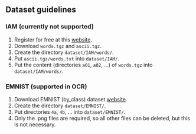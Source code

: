 ## Dataset guidelines

### IAM (currently not supported)

1. Register for free at this [website](http://www.fki.inf.unibe.ch/databases/iam-handwriting-database).
2. Download `words.tgz` and `ascii.tgz`.
3. Create the directory `dataset/IAM/words/`.
4. Put `ascii.tgz/words.txt` into `dataset/IAM/`.
5. Put the content (directories `a01`, `a02`, ...) of `words.tgz` into `dataset/IAM/words/`.

### EMNIST (supported in OCR)

1. Download EMNIST (by_class) dataset [website](https://www.nist.gov/srd/nist-special-database-19).
2. Create the directory `dataset/EMNIST/`.
3. Put directories `4a`, `4b`, ... into `dataset/EMNIST/`.
4. Only the .png files are required, so all other files can be deleted, but this is not necessary.
